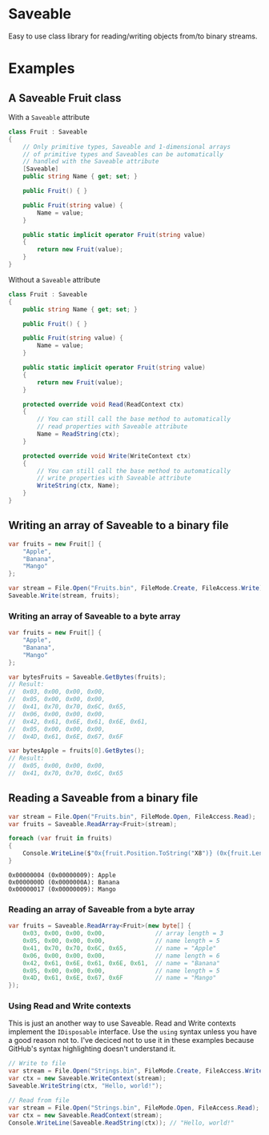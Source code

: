 # Saveable

Easy to use class library for reading/writing objects from/to binary streams.

# Examples

## A Saveable Fruit class

With a `Saveable` attribute

```cs
class Fruit : Saveable
{
    // Only primitive types, Saveable and 1-dimensional arrays
    // of primitive types and Saveables can be automatically
    // handled with the Saveable attribute
    [Saveable]
    public string Name { get; set; }

    public Fruit() { }

    public Fruit(string value) {
        Name = value;
    }

    public static implicit operator Fruit(string value)
    {
        return new Fruit(value);
    }
}
```

Without a `Saveable` attribute

```cs
class Fruit : Saveable
{
    public string Name { get; set; }

    public Fruit() { }

    public Fruit(string value) {
        Name = value;
    }

    public static implicit operator Fruit(string value)
    {
        return new Fruit(value);
    }

    protected override void Read(ReadContext ctx)
    {
        // You can still call the base method to automatically 
        // read properties with Saveable attribute
        Name = ReadString(ctx);
    }

    protected override void Write(WriteContext ctx)
    {
        // You can still call the base method to automatically 
        // write properties with Saveable attribute
        WriteString(ctx, Name);
    }
}
```

## Writing an array of Saveable to a binary file

```cs
var fruits = new Fruit[] {
    "Apple",
    "Banana",
    "Mango"
};

var stream = File.Open("Fruits.bin", FileMode.Create, FileAccess.Write);
Saveable.Write(stream, fruits);
```

### Writing an array of Saveable to a byte array
```cs
var fruits = new Fruit[] {
    "Apple",
    "Banana",
    "Mango"
};

var bytesFruits = Saveable.GetBytes(fruits);
// Result: 
//  0x03, 0x00, 0x00, 0x00, 
//  0x05, 0x00, 0x00, 0x00, 
//  0x41, 0x70, 0x70, 0x6C, 0x65, 
//  0x06, 0x00, 0x00, 0x00, 
//  0x42, 0x61, 0x6E, 0x61, 0x6E, 0x61, 
//  0x05, 0x00, 0x00, 0x00, 
//  0x4D, 0x61, 0x6E, 0x67, 0x6F

var bytesApple = fruits[0].GetBytes();
// Result:
//  0x05, 0x00, 0x00, 0x00, 
//  0x41, 0x70, 0x70, 0x6C, 0x65
```

## Reading a Saveable from a binary file

```cs
var stream = File.Open("Fruits.bin", FileMode.Open, FileAccess.Read);
var fruits = Saveable.ReadArray<Fruit>(stream);

foreach (var fruit in fruits)
{
    Console.WriteLine($"0x{fruit.Position.ToString("X8")} (0x{fruit.Length.ToString("X8")}): {fruit.Name}");
}
```
```
0x00000004 (0x00000009): Apple
0x0000000D (0x0000000A): Banana
0x00000017 (0x00000009): Mango
```

### Reading an array of Saveable from a byte array

```cs
var fruits = Saveable.ReadArray<Fruit>(new byte[] {
    0x03, 0x00, 0x00, 0x00,              // array length = 3
    0x05, 0x00, 0x00, 0x00,              // name length = 5
    0x41, 0x70, 0x70, 0x6C, 0x65,        // name = "Apple"
    0x06, 0x00, 0x00, 0x00,              // name length = 6
    0x42, 0x61, 0x6E, 0x61, 0x6E, 0x61,  // name = "Banana"
    0x05, 0x00, 0x00, 0x00,              // name length = 5
    0x4D, 0x61, 0x6E, 0x67, 0x6F         // name = "Mango"
});
```

### Using Read and Write contexts
This is just an another way to use Saveable. Read and Write contexts implement the `IDisposable` interface. Use the `using` syntax unless you have a good reason not to. I've deciced not to use it in these examples because GitHub's syntax highlighting doesn't understand it.

```cs
// Write to file
var stream = File.Open("Strings.bin", FileMode.Create, FileAccess.Write);
var ctx = new Saveable.WriteContext(stream);
Saveable.WriteString(ctx, "Hello, world!");

// Read from file
var stream = File.Open("Strings.bin", FileMode.Open, FileAccess.Read);
var ctx = new Saveable.ReadContext(stream);
Console.WriteLine(Saveable.ReadString(ctx)); // "Hello, world!"
```